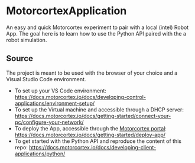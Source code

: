 # MotorcortexApplication
 An easy and quick Motorcortex experiment to pair with a local (intel) Robot App. The goal here is to learn how to use the Python API paired with the a robot simulation.

## Source

The project is meant to be used with the browser of your choice and a Visual Studio Code environment.
- To set up your VS Code environment: https://docs.motorcortex.io/docs/developing-control-applications/environment-setup/
- To set up the Virtual machine and accessible through a DHCP server: https://docs.motorcortex.io/docs/getting-started/connect-your-pc/configure-your-network/
- To deploy the App, accessible through the [Motorcortex portal](https://app.motorcortex.io/projects/): https://docs.motorcortex.io/docs/getting-started/deploy-app/
- To get started with the Python API and reproduce the content of this repo: https://docs.motorcortex.io/docs/developing-client-applications/python/